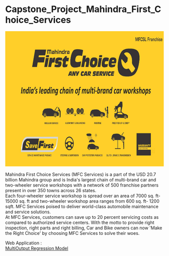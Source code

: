 # Capstone_Project_Mahindra_First_Choice_Services
<p align="center">
  <img src="https://raw.githubusercontent.com/RounakPython/Capstone_Project_Mahindra_First_Choice_Services/main/templates/first_choice.jpg" width="1200" height="430" title="hover text">
</p>
Mahindra First Choice Services (MFC Services) is a part of the USD 20.7 billion Mahindra group and is India's largest chain of multi-brand car and two-wheeler service workshops with a network of 500 franchise partners present in over 350 towns across 26 states.<br>
Each four-wheeler service workshop is spread over an area of 7000 sq. ft- 15000 sq. ft and two-wheeler workshop area ranges from 600 sq. ft- 1200 sqft. MFC Services poised to deliver world-class automobile maintenance and service solutions.<br>
At MFC Services, customers can save up to 20 percent servicing costs as compared to authorized service centers. With the motto to provide right inspection, right parts and right billing, Car and Bike owners can now 'Make the Right Choice' by choosing MFC Services to solve their woes.

Web Application : <br>
[MultiOutput Regression Model](https://mahindrafirstchoice.herokuapp.com/)
